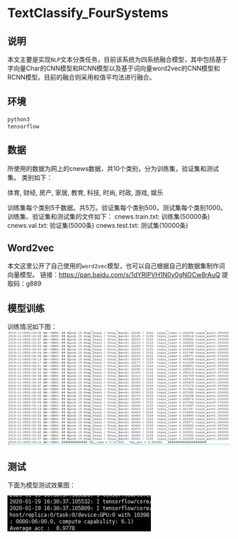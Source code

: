 # TextClassify_FourSystems
## 说明
本文主要是实现`NLP`文本分类任务，目前该系统为四系统融合模型，其中包括基于字向量Char的CNN模型和RCNN模型以及基于词向量word2vec的CNN模型和RCNN模型。目前的融合则采用权值平均法进行融合。

## 环境
    python3
    tensorflow

## 数据
所使用的数据为网上的cnews数据，共10个类别，分为训练集，验证集和测试集。 类别如下：

体育, 财经, 房产, 家居, 教育, 科技, 时尚, 时政, 游戏, 娱乐

训练集每个类别5千数据。共5万。验证集每个类别500，测试集每个类别1000。 训练集、验证集和测试集的文件如下：
    cnews.train.txt: 训练集(50000条)
    cnews.val.txt: 验证集(5000条)
    cnews.test.txt: 测试集(10000条)

## Word2vec
本文这里公开了自己使用的`word2vec`模型，也可以自己根据自己的数据集制作词向量模型。
链接：https://pan.baidu.com/s/1dYRIPVH1N0y0gNOCw8rAuQ  提取码：g889

## 模型训练
训练情况如下图：
![image](https://github.com/Tian14267/TextClassify_FourSystems/blob/master/images/666.png)

## 测试
下面为模型测试效果图：

![image](https://github.com/Tian14267/TextClassify_FourSystems/blob/master/images/777.png)

